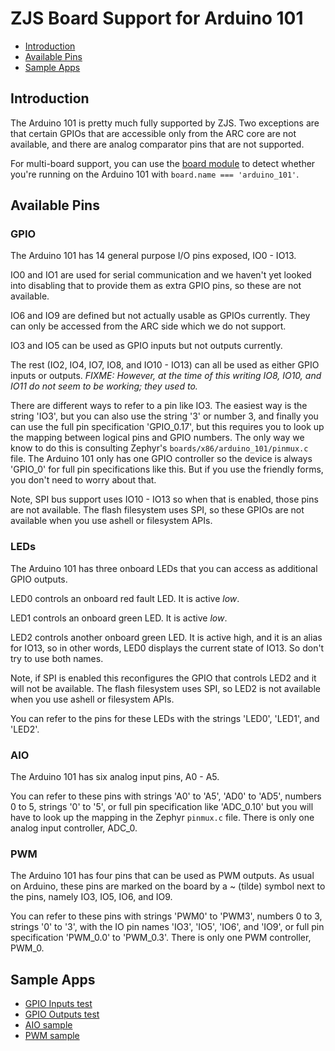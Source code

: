 ZJS Board Support for Arduino 101
=================================

* [Introduction](#introduction)
* [Available Pins](#available-pins)
* [Sample Apps](#sample-apps)

Introduction
------------
The Arduino 101 is pretty much fully supported by ZJS. Two exceptions are that
certain GPIOs that are accessible only from the ARC core are not available, and
there are analog comparator pins that are not supported.

For multi-board support, you can use the [board module](../board.md) to detect
whether you're running on the Arduino 101 with `board.name === 'arduino_101'`.

Available Pins
--------------
### GPIO
The Arduino 101 has 14 general purpose I/O pins exposed, IO0 - IO13.

IO0 and IO1 are used for serial communication and we haven't yet looked into
disabling that to provide them as extra GPIO pins, so these are not available.

IO6 and IO9 are defined but not actually usable as GPIOs currently. They can
only be accessed from the ARC side which we do not support.

IO3 and IO5 can be used as GPIO inputs but not outputs currently.

The rest (IO2, IO4, IO7, IO8, and IO10 - IO13) can all be used as either GPIO
inputs or outputs. *FIXME: However, at the time of this writing IO8, IO10, and
IO11 do not seem to be working; they used to.*

There are different ways to refer to a pin like IO3. The easiest way is the
string 'IO3', but you can also use the string '3' or number 3, and finally you
can use the full pin specification 'GPIO_0.17', but this requires you to look
up the mapping between logical pins and GPIO numbers. The only way we know to do
this is consulting Zephyr's `boards/x86/arduino_101/pinmux.c` file. The Arduino
101 only has one GPIO controller so the device is always 'GPIO_0' for full pin
specifications like this. But if you use the friendly forms, you don't need to
worry about that.

Note, SPI bus support uses IO10 - IO13 so when that is enabled, those pins are
not available. The flash filesystem uses SPI, so these GPIOs are not available
when you use ashell or filesystem APIs.

### LEDs
The Arduino 101 has three onboard LEDs that you can access as additional GPIO
outputs.

LED0 controls an onboard red fault LED. It is active *low*.

LED1 controls an onboard green LED. It is active *low*.

LED2 controls another onboard green LED. It is active high, and it is an alias
for IO13, so in other words, LED0 displays the current state of IO13. So don't
try to use both names.

Note, if SPI is enabled this reconfigures the GPIO that controls LED2 and it
will not be available. The flash filesystem uses SPI, so LED2 is not available
when you use ashell or filesystem APIs.

You can refer to the pins for these LEDs with the strings 'LED0', 'LED1', and
'LED2'.

### AIO
The Arduino 101 has six analog input pins, A0 - A5.

You can refer to these pins with strings 'A0' to 'A5', 'AD0' to 'AD5', numbers
0 to 5, strings '0' to '5', or full pin specification like 'ADC_0.10' but you
will have to look up the mapping in the Zephyr `pinmux.c` file. There is only
one analog input controller, ADC_0.

### PWM
The Arduino 101 has four pins that can be used as PWM outputs. As usual on
Arduino, these pins are marked on the board by a ~ (tilde) symbol next to the
pins, namely IO3, IO5, IO6, and IO9.

You can refer to these pins with strings 'PWM0' to 'PWM3', numbers 0 to 3,
strings '0' to '3', with the IO pin names 'IO3', 'IO5', 'IO6', and 'IO9', or
full pin specification 'PWM_0.0' to 'PWM_0.3'. There is only one PWM
controller, PWM_0.

Sample Apps
-----------
* [GPIO Inputs test](../../samples/tests/GPIO-Inputs.js)
* [GPIO Outputs test](../../samples/tests/GPIO-Outputs.js)
* [AIO sample](../../samples/AIO.js)
* [PWM sample](../../samples/PWM.js)
